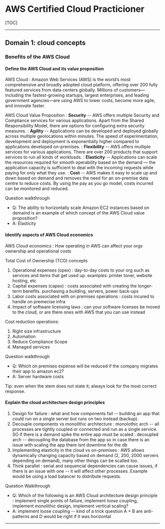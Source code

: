 # AWS Certified Cloud Practicioner

[TOC]

---

## Domain 1: cloud concepts

### Benefits of the AWS Cloud

#### Define the AWS Cloud and its value proposition

AWS Cloud
: Amazon Web Services (AWS) is the world’s most comprehensive and broadly adopted cloud platform, offering over 200 fully featured services from data centers globally. Millions of customers—including the fastest-growing startups, largest enterprises, and leading government agencies—are using AWS to lower costs, become more agile, and innovate faster.

AWS Cloud Value Proposition
: **Security** -- AWS offers multiple Security and Compliance services for various applications. Apart from the Shared Responsibility Model, there are options for configuring extra security measures.
: **Agility** -- Applications can be developed and deployed globally across multiple geolocations within minutes. The speed of experimentation, development and deployment is exponentially higher compared to applications developed on-premises.
: **Flexibility** -- AWS offers multiple services for various applications. There are over 200 products that support services to run all kinds of workloads.
: **Elasticity** -- Applications can scale the resources required for smooth operability based on the demand — the application capacity is sufficient to deal with the incoming requests while paying for only what they use.
: **Cost** -- AWS makes it easy to scale up and down based on demand and removes the need for an on-premise data centre to reduce costs. By using the pay as you go model, costs incurred can be monitored and reduced.

Question walkthrough

- Q: The ability to horizontally scale Amazon EC2 instances based on demaind is an example of which concept of the AWS Cloud value proposition?
- A: Elasticity

#### Identify aspects of AWS Cloud economics

AWS Cloud economics
: How operating in AWS can affect your orgs ownership and operational costs

Total Cost of Ownership (TCO) concepts

1.  Operational expenses (opex)
    : day-to-day costs to your org such as services and items that get used up. examples: printer toner, website hosting, etc
2.  Capital expenses (capex)
    : costs associated with creating the longer-term benefits. purchasing a building, servers, power back-ups
3.  Labor costs associated with on premises operations
    : costs incured to handle on premecise infra
4.  Impact of software licensing laws
    : can your software licenses be moved to the cloud, or are there ones with AWS that you can use instead

Cost reduction operations:

1. Right size infrastructure
2. Automation
3. Reduce Compliance Scope
4. Managed services

Question walkthrough

- Q: Which on premises expense will be reduced if the company migrates their app to amazon ec2?
- A: Server hardware costs

Tip: even when the stem does not state it; always look for the most correct response.

#### Explain the cloud architecture design principles

1. Design for failure
   : what and how components fail -- building an app that could run on a single server but runs on two instead (backup).
2. Decouple components vs monolithic architecture
   : monolothic arch -- all processes are tightly coupled or connected and run as a single service. SO if there is a demand spike the entire app must be scaled
   : decoupled arch -- decoupling the database from the app so in case there is an issue with scaling the app there isnt downtime for the db
3. Implementing elasticity in the cloud vs on-premises
   : AWS allows dynamically changing capacity based on demand (2, 200, 2000 servers depending on demand), many other things can be scalled too.
4. Think parallel
   : serial and sequencial dependencies can cause issues, if there is an issue with one -- it will affect other processes. Example would be using a load balancer to distribute requests.

Question Walkthrough

- Q: Which of the following is an AWS Cloud architecture design principle
  : implement single points of failure, implement loose coupling, implement monolithic design, implement vertical scaling?
- A: implement loose coupling -- kind of a trick question A + B are anti-patterns and D would be right if it was horizontal

---
